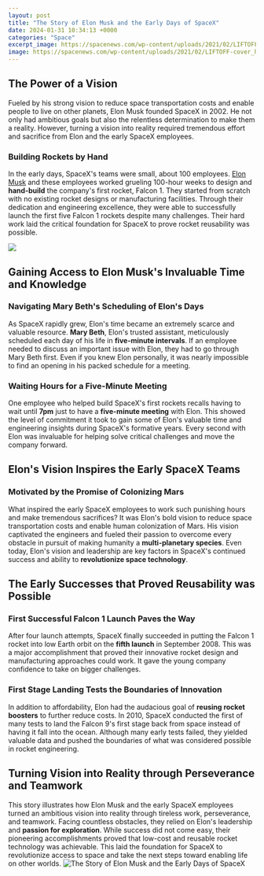 ```yaml
---
layout: post
title: "The Story of Elon Musk and the Early Days of SpaceX"
date: 2024-01-31 10:34:13 +0000
categories: "Space"
excerpt_image: https://spacenews.com/wp-content/uploads/2021/02/LIFTOFF-cover_hi-res-679x1024.jpg
image: https://spacenews.com/wp-content/uploads/2021/02/LIFTOFF-cover_hi-res-679x1024.jpg
---
```


## The Power of a Vision 
Fueled by his strong vision to reduce space transportation costs and enable people to live on other planets, Elon Musk founded SpaceX in 2002. He not only had ambitious goals but also the relentless determination to make them a reality. However, turning a vision into reality required tremendous effort and sacrifice from Elon and the early SpaceX employees.
### Building Rockets by Hand  
In the early days, SpaceX's teams were small, about 100 employees. [Elon Musk](https://fistore.mysenprints.com/collection/alamo) and these employees worked grueling 100-hour weeks to design and **hand-build** the company's first rocket, Falcon 1. They started from scratch with no existing rocket designs or manufacturing facilities. Through their dedication and engineering excellence, they were able to successfully launch the first five Falcon 1 rockets despite many challenges. Their hard work laid the critical foundation for SpaceX to prove rocket reusability was possible.

![](https://preview.redd.it/ubuh0w4c94231.jpg?width=1017&amp;auto=webp&amp;s=6de92dd11b0a3a20ddb142b37fb2a688551947fe)
## Gaining Access to Elon Musk's Invaluable Time and Knowledge
### Navigating Mary Beth's Scheduling of Elon's Days  
As SpaceX rapidly grew, Elon's time became an extremely scarce and valuable resource. **Mary Beth**, Elon's trusted assistant, meticulously scheduled each day of his life in **five-minute intervals**. If an employee needed to discuss an important issue with Elon, they had to go through Mary Beth first. Even if you knew Elon personally, it was nearly impossible to find an opening in his packed schedule for a meeting. 
### Waiting Hours for a Five-Minute Meeting
One employee who helped build SpaceX's first rockets recalls having to wait until **7pm** just to have a **five-minute meeting** with Elon. This showed the level of commitment it took to gain some of Elon's valuable time and engineering insights during SpaceX's formative years. Every second with Elon was invaluable for helping solve critical challenges and move the company forward.
## Elon's Vision Inspires the Early SpaceX Teams 
### Motivated by the Promise of Colonizing Mars
What inspired the early SpaceX employees to work such punishing hours and make tremendous sacrifices? It was Elon's bold vision to reduce space transportation costs and enable human colonization of Mars. His vision captivated the engineers and fueled their passion to overcome every obstacle in pursuit of making humanity a **multi-planetary species**. Even today, Elon's vision and leadership are key factors in SpaceX's continued success and ability to **revolutionize space technology**.
## The Early Successes that Proved Reusability was Possible
### First Successful Falcon 1 Launch Paves the Way
After four launch attempts, SpaceX finally succeeded in putting the Falcon 1 rocket into low Earth orbit on the **fifth launch** in September 2008. This was a major accomplishment that proved their innovative rocket design and manufacturing approaches could work. It gave the young company confidence to take on bigger challenges. 
### First Stage Landing Tests the Boundaries of Innovation
In addition to affordability, Elon had the audacious goal of **reusing rocket boosters** to further reduce costs. In 2010, SpaceX conducted the first of many tests to land the Falcon 9's first stage back from space instead of having it fall into the ocean. Although many early tests failed, they yielded valuable data and pushed the boundaries of what was considered possible in rocket engineering.
## Turning Vision into Reality through Perseverance and Teamwork
This story illustrates how Elon Musk and the early SpaceX employees turned an ambitious vision into reality through tireless work, perseverance, and teamwork. Facing countless obstacles, they relied on Elon's leadership and **passion for exploration**. While success did not come easy, their pioneering accomplishments proved that low-cost and reusable rocket technology was achievable. This laid the foundation for SpaceX to revolutionize access to space and take the next steps toward enabling life on other worlds.
![The Story of Elon Musk and the Early Days of SpaceX](https://spacenews.com/wp-content/uploads/2021/02/LIFTOFF-cover_hi-res-679x1024.jpg)